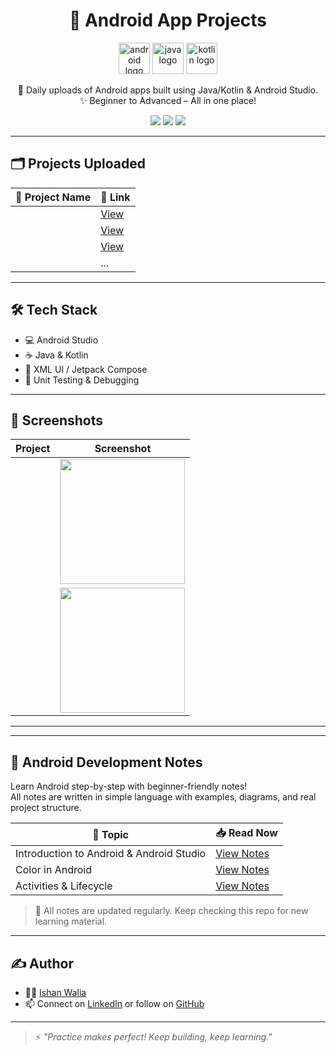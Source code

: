 <h1 align="center">📱 Android App Projects</h1>

<p align="center">
  <img src="https://cdn.jsdelivr.net/gh/devicons/devicon/icons/android/android-original.svg" height="50" alt="android logo" />
  <img src="https://cdn.jsdelivr.net/gh/devicons/devicon/icons/java/java-original.svg" height="50" alt="java logo" />
  <img src="https://cdn.jsdelivr.net/gh/devicons/devicon/icons/kotlin/kotlin-original.svg" height="50" alt="kotlin logo" />
</p>

<p align="center">
  🚀 Daily uploads of Android apps built using Java/Kotlin & Android Studio. <br/>
  ✨ Beginner to Advanced – All in one place!
</p>

<p align="center">
  <img src="https://img.shields.io/badge/Android-Java%20%7C%20Kotlin-green?style=for-the-badge&logo=android" />
  <img src="https://img.shields.io/github/repo-size/ishanwalia7579/Android-App-Projects?style=for-the-badge" />
  <img src="https://img.shields.io/github/last-commit/ishanwalia7579/Android-App-Projects?style=for-the-badge" />
</p>

---

## 🗂️ Projects Uploaded

| 📱 Project Name | 🔗 Link |
|------------------|--------|
|  | [View](./DiceRoller) |
| | [View](./CalculatorApp) |
|  | [View](./TodoApp) |
|  | ... | ... |

---

## 🛠️ Tech Stack

- 💻 Android Studio
- ☕ Java & Kotlin
- 🎨 XML UI / Jetpack Compose
- 🧪 Unit Testing & Debugging

---

## 📸 Screenshots

| Project | Screenshot |
|--------|------------|
|  | <img src="./DiceRoller/screenshot.png" width="200"/> |
|  | <img src="./CalculatorApp/screenshot.png" width="200"/> |

---
---

## 📘 Android Development Notes

Learn Android step-by-step with beginner-friendly notes!  
All notes are written in simple language with examples, diagrams, and real project structure.

| 📄 Topic | 📥 Read Now |
|---------|-------------|
| Introduction to Android & Android Studio | [View Notes](https://github.com/ishanwalia7579/Android-App-Project/blob/main/Notes/Introduction%20.md) |
| Color in Android | [View Notes](https://github.com/ishanwalia7579/Android-App-Project/blob/main/Notes/Color.md) |
| Activities & Lifecycle | [View Notes](https://github.com/ishanwalia7579/Android-App-Project/blob/main/Notes/Introduction%20.md) |

> 📝 All notes are updated regularly. Keep checking this repo for new learning material.

---

## ✍️ Author

- 👨‍💻 [Ishan Walia](https://github.com/ishanwalia7579)
- 📫 Connect on [LinkedIn](https://www.linkedin.com/in/ishanwalia/) or follow on [GitHub](https://github.com/ishanwalia7579)

---

> ⚡ *"Practice makes perfect! Keep building, keep learning."*

